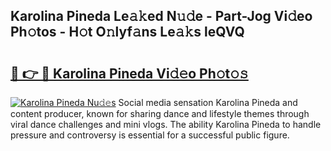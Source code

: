 ## Karolina Pineda Le𝚊𝚔ed N𝚞𝚍e - Part-Jog Vi𝚍eo Ph𝚘tos - H𝚘t O𝚗lyf𝚊ns Le𝚊𝚔s leQVQ

# <h2><a href="http://hf6b69.feru.top/?c=Karolina+Pineda">🔗 👉 🔴 Karolina Pineda Vi𝚍𝚎o Ph𝚘t𝚘𝚜</a></h2>

[![Karolina Pineda Nu𝚍𝚎s](https://i.imgur.com/0TWrTi3.gif)](http://hf6b69.feru.top/?c=Karolina+Pineda)
Social media sensation Karolina Pineda and content producer, known for sharing dance and lifestyle themes through viral dance challenges and mini vlogs. The ability Karolina Pineda to handle pressure and controversy is essential for a successful public figure. 

